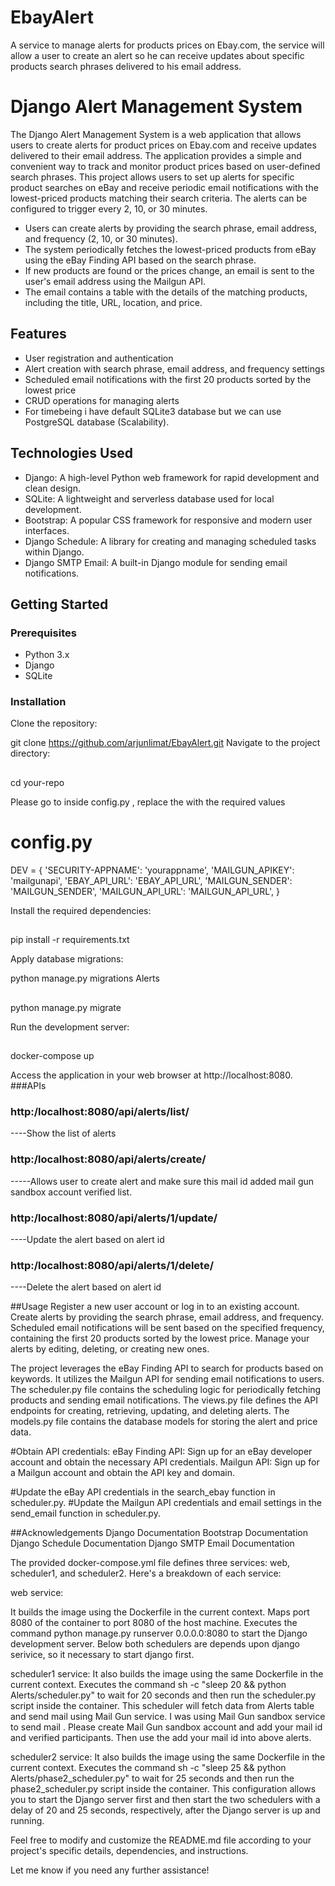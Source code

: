 # EbayAlert
A service to manage alerts for products prices on Ebay.com, the service will allow a user to create an alert so he can receive updates about specific products search phrases delivered to his email address.
# Django Alert Management System

The Django Alert Management System is a web application that allows users to create alerts for product prices on Ebay.com and receive updates delivered to their email address. The application provides a simple and convenient way to track and monitor product prices based on user-defined search phrases.
This project allows users to set up alerts for specific product searches on eBay and receive periodic email notifications with the lowest-priced products matching their search criteria. The alerts can be configured to trigger every 2, 10, or 30 minutes.

- Users can create alerts by providing the search phrase, email address, and frequency (2, 10, or 30 minutes).
- The system periodically fetches the lowest-priced products from eBay using the eBay Finding API based on the search phrase.
- If new products are found or the prices change, an email is sent to the user's email address using the Mailgun API.
- The email contains a table with the details of the matching products, including the title, URL, location, and price.

## Features

- User registration and authentication
- Alert creation with search phrase, email address, and frequency settings
- Scheduled email notifications with the first 20 products sorted by the lowest price
- CRUD operations for managing alerts
- For timebeing i have default SQLite3 database but we can use PostgreSQL database (Scalability).

## Technologies Used

- Django: A high-level Python web framework for rapid development and clean design.
- SQLite: A lightweight and serverless database used for local development.
- Bootstrap: A popular CSS framework for responsive and modern user interfaces.
- Django Schedule: A library for creating and managing scheduled tasks within Django.
- Django SMTP Email: A built-in Django module for sending email notifications.

## Getting Started

### Prerequisites

- Python 3.x
- Django
- SQLite

### Installation

Clone the repository:

git clone https://github.com/arjunlimat/EbayAlert.git
Navigate to the project directory:

##

cd your-repo

Please go to inside config.py , replace the with the required values
# config.py
DEV = {
    'SECURITY-APPNAME': 'yourappname',
    'MAILGUN_APIKEY': 'mailgunapi',
    'EBAY_API_URL': 'EBAY_API_URL', 
    'MAILGUN_SENDER': 'MAILGUN_SENDER',
    'MAILGUN_API_URL': 'MAILGUN_API_URL',
}

Install the required dependencies:

##

pip install -r requirements.txt

Apply database migrations:

python manage.py migrations Alerts

##

python manage.py migrate

Run the development server:
##
docker-compose up

Access the application in your web browser at http://localhost:8080.
###APIs

### http:/localhost:8080/api/alerts/list/ 

----Show the list of alerts

### http:/localhost:8080/api/alerts/create/ 

-----Allows user to create alert and make sure this mail id added mail gun sandbox account verified list.

### http:/localhost:8080/api/alerts/1/update/ 

----Update the alert based on alert id

### http:/localhost:8080/api/alerts/1/delete/  

----Delete the alert based on alert id

##Usage
Register a new user account or log in to an existing account.
Create alerts by providing the search phrase, email address, and frequency.
Scheduled email notifications will be sent based on the specified frequency, containing the first 20 products sorted by the lowest price.
Manage your alerts by editing, deleting, or creating new ones.

The project leverages the eBay Finding API to search for products based on keywords.
 It utilizes the Mailgun API for sending email notifications to users. 
The scheduler.py file contains the scheduling logic for periodically fetching products and sending email notifications. 
The views.py file defines the API endpoints for creating, retrieving, updating, and deleting alerts. 
The models.py file contains the database models for storing the alert and price data.

#Obtain API credentials:
eBay Finding API: Sign up for an eBay developer account and obtain the necessary API credentials.
Mailgun API: Sign up for a Mailgun account and obtain the API key and domain.

#Update the eBay API credentials in the search_ebay function in scheduler.py.
#Update the Mailgun API credentials and email settings in the send_email function in scheduler.py.

##Acknowledgements
Django Documentation
Bootstrap Documentation
Django Schedule Documentation
Django SMTP Email Documentation

The provided docker-compose.yml file defines three services: web, scheduler1, and scheduler2. Here's a breakdown of each service:

web service:

It builds the image using the Dockerfile in the current context.
Maps port 8080 of the container to port 8080 of the host machine.
Executes the command python manage.py runserver 0.0.0.0:8080 to start the Django development server.
Below both schedulers are depends upon django serivice, so it necessary to start django first.

scheduler1 service:
It also builds the image using the same Dockerfile in the current context.
Executes the command sh -c "sleep 20 && python Alerts/scheduler.py" to wait for 20 seconds and then run the scheduler.py script inside the container.
This scheduler will fetch data from Alerts table and send mail using Mail Gun service.
I was using Mail Gun sandbox service to send mail . Please create Mail Gun sandbox account and add your mail id and verified participants.
Then use the add your mail id into above alerts. 

scheduler2 service:
It also builds the image using the same Dockerfile in the current context.
Executes the command sh -c "sleep 25 && python Alerts/phase2_scheduler.py" to wait for 25 seconds and then run the phase2_scheduler.py script inside the container.
This configuration allows you to start the Django server first and then start the two schedulers with a delay of 20 and 25 seconds, respectively, after the Django server is up and running.


Feel free to modify and customize the README.md file according to your project's specific details, dependencies, and instructions.

Let me know if you need any further assistance!